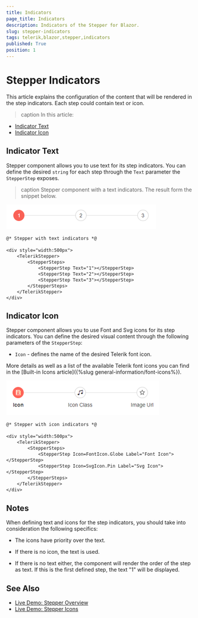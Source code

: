```yaml
---
title: Indicators
page_title: Indicators
description: Indicators of the Stepper for Blazor.
slug: stepper-indicators
tags: telerik,blazor,stepper,indicators
published: True
position: 1
---
```



# Stepper Indicators

This article explains the configuration of the content that will be rendered in the step indicators. Each step could contain text or icon.

>caption In this article:

* [Indicator Text](#indicator-text)
* [Indicator Icon](#indicator-icon)

## Indicator Text

Stepper component allows you to use text for its step indicators. You can define the desired `string` for each step through the `Text` parameter the `StepperStep` exposes.

>caption Stepper component with a text indicators. The result form the snippet below.

![Text Indicators](images/text-indicators-example.png)

````CSHTML
@* Stepper with text indicators *@

<div style="width:500px">
    <TelerikStepper>
        <StepperSteps>
            <StepperStep Text="1"></StepperStep>
            <StepperStep Text="2"></StepperStep>
            <StepperStep Text="3"></StepperStep>
        </StepperSteps>
    </TelerikStepper>
</div>
````

## Indicator Icon

Stepper component allows you to use Font and Svg icons for its step indicators. You can define the desired visual content through the following parameters of the `StepperStep`:

* `Icon` - defines the name of the desired Telerik font icon.

More details as well as a list of the available Telerik font icons you can find in the [Built-in Icons article]({%slug general-information/font-icons%}).

![Icon Indicators](images/icon-indicators-example.png)

````CSHTML
@* Stepper with icon indicators *@

<div style="width:500px">
    <TelerikStepper>
        <StepperSteps>
            <StepperStep Icon=FontIcon.Globe Label="Font Icon"></StepperStep>
            <StepperStep Icon=SvgIcon.Pin Label="Svg Icon"></StepperStep>
        </StepperSteps>
    </TelerikStepper>
</div>
````

## Notes

When defining text and icons for the step indicators, you should take into consideration the following specifics:

* The icons have priority over the text.

* If there is no icon, the text is used.

* If there is no text either, the component will render the order of the step as text. If this is the first defined step, the text "1" will be displayed.

## See Also

  * [Live Demo: Stepper Overview](https://demos.telerik.com/blazor-ui/stepper/overview)
  * [Live Demo: Stepper Icons](https://demos.telerik.com/blazor-ui/stepper/icons)